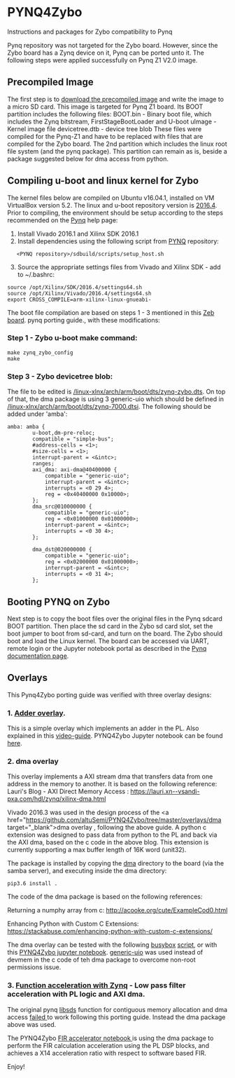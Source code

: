 # PYNQ4Zybo
Instructions and packages for Zybo compatibility to Pynq

Pynq repository was not targeted for the Zybo board. However, since the Zybo board has a Zynq device on it, Pynq can be ported unto it. The following steps were applied successfully on Pynq Z1 V2.0 image.


## Precompiled Image

The first step is to  <a href="https://files.digilent.com/Products/PYNQ/pynq_z1_v2.0.img.zip" target="_blank">download the precompiled image</a> and write the image to a micro SD card. This image is targeted for Pynq Z1 board. Its BOOT partition includes the following files:
BOOT.bin        -   Binary boot file, which includes the Zynq bitstream, FirstStageBootLoader and U-boot
uImage          -   Kernel image file
devicetree.dtb  -   device tree blob
These files were compiled for  the Pynq-Z1 and have to be replaced with files that are compiled for the Zybo board. The 2nd partition which includes the linux root file system (and the pynq package). This partition can remain as is, beside a package suggested below for dma access from python.

## Compiling u-boot and linux kernel for Zybo

The kernel files below are compiled on Ubuntu v16.04.1, installed on VM VirtualBox version 5.2.
The linux and u-boot repository version is <a href="https://www.xilinx.com/support/answers/68370.html" target="_blank">2016.4</a>.
Prior to compiling, the environment should be setup according to the steps recommended on the <a href="https://pynq.readthedocs.io/en/v2.0/pynq_sd_card.html" target="_blank">Pynq</a> help page:

  1. Install Vivado 2016.1 and Xilinx SDK 2016.1
  2. Install dependencies using the following script from <a href="https://github.com/Xilinx/PYNQ/tree/v2.0" target="_blank">PYNQ</a> repository:
```
   <PYNQ repository>/sdbuild/scripts/setup_host.sh
```
  3. Source the appropriate settings files from Vivado and Xilinx SDK - add to ~/.bashrc:
```
source /opt/Xilinx/SDK/2016.4/settings64.sh
source /opt/Xilinx/Vivado/2016.4/settings64.sh
export CROSS_COMPILE=arm-xilinx-linux-gnueabi-
```
The boot file compilation are based on steps 1 - 3 mentioned in this <a href="https://superuser.blog/pynq-linux-on-zedboard/" target="_blank">Zeb board</a>.   pynq porting guide., with these modifications:
### Step 1 -  Zybo u-boot make command:
```
make zynq_zybo_config
make
```
### Step 3 -  Zybo devicetree blob:
The file to be edited is <a href="https://github.com/altuSemi/PYNQ4Zybo/blob/master/zynq-zybo.dts" target="_blank">/linux-xlnx/arch/arm/boot/dts/zynq-zybo.dts</a>.
On top of that, the dma package is using 3 generic-uio which should be defined in <a href="https://github.com/altuSemi/PYNQ4Zybo/blob/master/zynq-7000.dtsi" target="_blank">/linux-xlnx/arch/arm/boot/dts/zynq-7000.dtsi</a>. The following should be added under 'amba':
```
amba: amba {
		u-boot,dm-pre-reloc;
		compatible = "simple-bus";
		#address-cells = <1>;
		#size-cells = <1>;
		interrupt-parent = <&intc>;
		ranges;
		axi_dma: axi-dma@40400000 {
			compatible = "generic-uio";
			interrupt-parent = <&intc>;
			interrupts = <0 29 4>;
			reg = <0x40400000 0x10000>;
		};
		dma_src@010000000 {
			compatible = "generic-uio";
			reg = <0x01000000 0x01000000>;
			interrupt-parent = <&intc>;
			interrupts = <0 30 4>;
		};

		dma_dst@020000000 {
			compatible = "generic-uio";
			reg = <0x02000000 0x01000000>;
			interrupt-parent = <&intc>;
			interrupts = <0 31 4>;
		};
```
## Booting PYNQ on Zybo
Next step is to copy the boot files over the original files in the Pynq sdcard BOOT partition. Then place the sd card in the Zybo sd card slot, set the boot jumper to boot from sd-card, and turn on the board.
The Zybo should boot and load the Linux kernel. The board can be accessed via UART, remote login or the Jupyter notebook portal as described in the <a href="https://pynq.readthedocs.io/en/v2.0/getting_started.html" target="_blank"> Pynq documentation page</a>.

## Overlays
This Pynq4Zybo porting guide was verified with three overlay designs:
### 1. <a href="https://pynq.readthedocs.io/en/v2.0/overlay_design_methodology/overlay_tutorial.html" target="_blank"> Adder overlay</a>.
This is a simple overlay which implements an adder in the PL. Also explained in this <a href="https://www.youtube.com/watch?v=Dupyek4NUoI" target="_blank"> video-guide</a>. 
PYNQ4Zybo Jupyter notebook can be found <a href="https://github.com/altuSemi/PYNQ4Zybo/blob/master/jupyter_notebooks/AdderOverlay.ipynb" target="_blank"> here</a>.

### 2. dma overlay
This overlay implements a AXI stream dma that transfers data from one address in the memory to another. It is based on the following reference:
Lauri's Blog - AXI Direct Memory Access : 	https://lauri.xn--vsandi-pxa.com/hdl/zynq/xilinx-dma.html

Vivado 2016.3 was used in the design process of the  <a href="https://github.com/altuSemi/PYNQ4Zybo/tree/master/overlays/dma target="_blank">dma overlay</a> , following the above guide.
A python c extension was designed to pass data from python to the PL and back via the AXI dma, based on the c code in the above blog. This extension is currently supporting a max buffer length of 16K word (unit32).

The package is installed by copying the <a href="https://github.com/altuSemi/PYNQ4Zybo/tree/master/dma" target="_blank">dma</a> directory to the board (via the samba server), and executing inside the dma directory:
```
pip3.6 install . 
```
The code of the dma package is based on the following references:

Returning a numphy array from c: 		http://acooke.org/cute/ExampleCod0.html

Enhancing Python with Custom C Extensions:	https://stackabuse.com/enhancing-python-with-custom-c-extensions/

The dma overlay can be tested with the following <a href="https://busybox.net/about.html" target="_blank">busybox</a> <a href=https://github.com/altuSemi/PYNQ4Zybo/blob/master/dma/busybox.sh target="_blank">script</a>, or with this <a href="https://github.com/altuSemi/PYNQ4Zybo/blob/master/jupyter_notebooks/dma.ipynb" target="_blank">PYNQ4Zybo jupyter notebook</a>.
<a href=http://fpga.org/2013/05/28/how-to-design-and-access-a-memory-mapped-device-part-two/ target="_blank">generic-uio</a> was used instead of devmem in the c code of teh dma package to overcome non-root permissions issue.

### 3. <a href="https://www.youtube.com/watch?v=LoLCtSzj9BU" target="_blank"> Function acceleration with Zynq</a> - Low pass filter acceleration with PL logic and AXI dma.
The original pynq <a href="https://github.com/Xilinx/PYNQ/tree/v2.0/sdbuild/packages/libsds" target="_blank"> libsds</a> function for contiguous memory allocation and dma access <a href="https://groups.google.com/forum/?utm_medium=email&utm_source=footer#!msg/pynq_project/rvez-UpGODY/oN9FusK3BQAJfailed" target="_blank">failed </a> to work following this porting guide. Instead the dma package above was used.

The PYNQ4Zybo <a href="https://github.com/altuSemi/PYNQ4Zybo/blob/master/jupyter_notebooks/FIR%20accelerator.ipynb" target="_blank"> FIR accelerator notebook </a> is using the dma package to perform the FIR calculation acceleration using the PL DSP blocks, and achieves a X14 acceleration ratio with respect to software based FIR.
	


Enjoy!	


